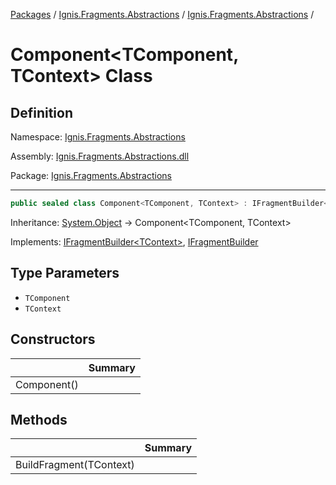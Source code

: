 [Packages](../../README.md) / [Ignis.Fragments.Abstractions](../README.md) / [Ignis.Fragments.Abstractions](README.md) /

# Component&lt;TComponent, TContext&gt; Class

## Definition

Namespace: [Ignis.Fragments.Abstractions](README.md)

Assembly: [Ignis.Fragments.Abstractions.dll](../README.md)

Package: [Ignis.Fragments.Abstractions](https://www.nuget.org/packages/Ignis.Fragments.Abstractions)

---

```csharp
public sealed class Component<TComponent, TContext> : IFragmentBuilder<TContext>, Ignis.Fragments.Abstractions.Builder.IFragmentBuilder
```

Inheritance: [System.Object](https://learn.microsoft.com/en-us/dotnet/api/System.Object) → Component&lt;TComponent, TContext&gt;

Implements: [IFragmentBuilder&lt;TContext&gt;](../Ignis.Fragments.Abstractions.Builder/Ignis.Fragments.Abstractions.Builder.IFragmentBuilder{__1}.md), [IFragmentBuilder](../Ignis.Fragments.Abstractions.Builder/Ignis.Fragments.Abstractions.Builder.IFragmentBuilder.md)

## Type Parameters

- `TComponent`
- `TContext`

## Constructors

|             | Summary |
| ----------- | ------- |
| Component() |         |

## Methods

|                         | Summary |
| ----------------------- | ------- |
| BuildFragment(TContext) |         |
